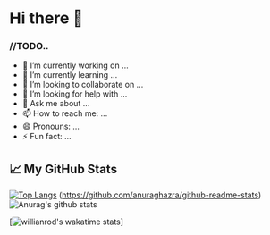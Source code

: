 # Hi there 👋

  ### //TODO..
- 🔭 I’m currently working on ...
- 🌱 I’m currently learning ...
- 👯 I’m looking to collaborate on ...
- 🤔 I’m looking for help with ...
- 💬 Ask me about ...
- 📫 How to reach me: ...
- 😄 Pronouns: ...
- ⚡ Fun fact: ...


## &#x1f4c8; My GitHub Stats
[![Top Langs](https://github-readme-stats.vercel.app/api/top-langs/?username=notTyche)](https://github.com/anuraghazra/github-readme-stats) (https://github.com/anuraghazra/github-readme-stats)![Anurag's github stats](https://github-readme-stats.vercel.app/api?username=notTyche&show_icons=true&theme=radical)

[![willianrod's wakatime stats](https://github-readme-stats.vercel.app/api/wakatime?username=willianrod)]
